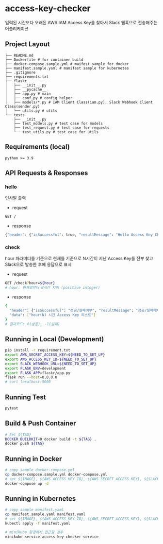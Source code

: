 # access-key-checker
입력된 시간보다 오래된 AWS IAM Access Key를 찾아서 Slack 웹훅으로 전송해주는 어플리케이션

## Project Layout
```
├── README.md
├── Dockerfile # for container build
├── docker-compose.sample.yml # maifest sample for docker
├── manifest.sample.yaml # manifest sample for kubernetes
├── .gitignore
├── requirements.txt
├── flaskr
│   ├── __init__.py
│   ├── __pycache__
│   ├── app.py # main
│   ├── conf.py # config helper
│   ├── models/*.py # IAM Client Class(iam.py), Slack Webhook Client Class(sender.py)
│   └── utils.py # utils
└── tests
    ├── __init__.py
    ├── test_models.py # test case for models
    ├── test_request.py # test case for requests
    └── test_utils.py # test case for utils
```

## Requirements (local)
```
python >= 3.9
```

## API Requests & Responses
### hello
인사말 출력
- request
```bash
GET /
```
- response
```bash
{"header": {"isSuccessful": true, "resultMessage": "Hello Access Key Checker!", "resultCode": 0}, "data": []}
```
### check
hour 파라미터를 기준으로 현재를 기준으로 N시간이 지난 Access Key를 전부 찾고 Slack으로 발송한 후에 응답으로 표시
- request
```bash
GET /check?hour=${hour}
# hour: 현재로부터 N시간 차이 (positive integer)
```
- response
```bash
{
  "header": {"isSuccessful": "성공/실패여부", "resultMessage": "성공/실패메세지", , "resultCode": "결과코드"},
  "data": ["hour(N) 시간 Access Key 리스트"]
}
# 결과코드: 0(성공), -1(실패)
```

## Running in Local (Development)
```bash
pip install -r requirement.txt
export AWS_SECRET_ACCESS_KEY=${NEED_TO_SET_UP}
export AWS_ACCESS_KEY_ID=${NEED_TO_SET_UP}
export SLACK_WEBHOOK_URL=${NEED_TO_SET_UP}
export FLASK_ENV=development
export FLASK_APP=flaskr/app.py
flask run --host=0.0.0.0
# curl localhost:5000  
```

## Running Test
```bash
pytest
```

## Build & Push Container
```bash
# Set ${TAG}
DOCKER_BUILDKIT=0 docker build -t ${TAG} .
docker push ${TAG}
```

## Running in Docker
```bash
# copy sample docker-compose.yml
cp docker-compose.sample.yml docker-compose.yml
# set ${IMAGE}, ${AWS_ACCESS_KEY_ID}, ${AWS_SECRET_ACCESS_KEY}, ${SLACK_WEBHOOK_URL} in docker-compose.yml
docker-compose up -d
```

## Running in Kubernetes
```bash
# copy sample manifest.yaml
cp manifest.sample.yaml manifest.yaml
# set ${IMAGE}, ${AWS_ACCESS_KEY_ID}, ${AWS_SECRET_ACCESS_KEY}, ${SLACK_WEBHOOK_URL} in manifest.yaml 
kubectl apply -f manifest.yaml

# minikube 환경에서 접근할 경우
minikube service access-key-checker-service
```